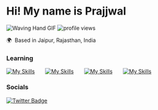 # Hi! My name is Prajjwal 
![Waving Hand GIF](https://user-images.githubusercontent.com/18350557/176309783-0785949b-9127-417c-8b55-ab5a4333674e.gif)
<img alt = "profile views" src="https://komarev.com/ghpvc/?username=prajjwalyd&color=blue">

🌍  Based in Jaipur, Rajasthan, India
<br/>

### Learning

[![My Skills](https://skillicons.dev/icons?i=js,ts,git)](https://skillicons.dev) &nbsp;&nbsp;&nbsp;&nbsp;&nbsp; [![My Skills](https://skillicons.dev/icons?i=nodejs,react,express,next)](https://skillicons.dev) &nbsp;&nbsp;&nbsp;&nbsp;&nbsp; [![My Skills](https://skillicons.dev/icons?i=figma,tailwind)](https://skillicons.dev) &nbsp;&nbsp;&nbsp;&nbsp;&nbsp; [![My Skills](https://skillicons.dev/icons?i=python,java,mongodb)](https://skillicons.dev) 
<br/>

### Socials

<div id="badges">
  <a href="https://twitter.com/prajjwalyd">
    <img src="https://img.shields.io/badge/Twitter-blue?style=for-the-badge&logo=twitter&logoColor=white" alt="Twitter Badge"/>
  </a>
</div>

